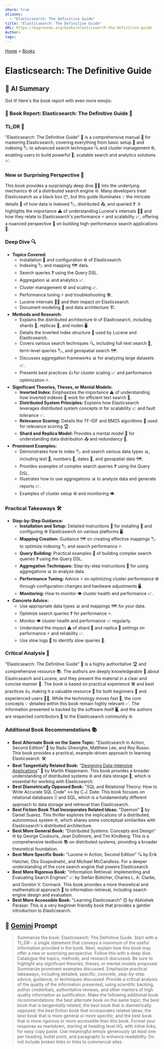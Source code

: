 ```yaml
---
share: true
aliases:
  - "Elasticsearch: The Definitive Guide"
title: "Elasticsearch: The Definitive Guide"
URL: https://bagrounds.org/books/elasticsearch-the-definitive-guide
Author: 
tags: 
---
```

[Home](../index.md) > [Books](./index.md)  
# Elasticsearch: The Definitive Guide  
## 🤖 AI Summary  
Got it! Here's the book report with even more emojis:  
  
### 📖 Book Report: Elasticsearch: The Definitive Guide 🚀  
  
### TL;DR 🌟  
  
"Elasticsearch: The Definitive Guide" 📘 is a comprehensive manual 📜 for mastering Elasticsearch, covering everything from basic setup 🔧 and indexing 🏷️ to advanced search techniques 🔍 and cluster management ⚙️, enabling users to build powerful 💪, scalable search and analytics solutions 📈.  
  
### New or Surprising Perspective 🤯  
  
This book provides a surprisingly deep dive 🏊‍♂️ into the underlying mechanics ⚙️ of a distributed search engine 🌐. Many developers treat Elasticsearch as a black box 📦, but this guide illuminates 💡 the intricate details 🧩 of how data is indexed 🏷️, distributed 📤, and queried ❓. It highlights the importance ⚠️ of understanding Lucene's internals 🕵️‍♂️ and how they relate to Elasticsearch's performance ⚡ and scalability 📈, offering a nuanced perspective 🧐 on building high-performance search applications 🚀.  
  
### Deep Dive 🔍  
  
* **Topics Covered:**  
    * Installation 💾 and configuration ⚙️ of Elasticsearch.  
    * Indexing 🏷️ and mapping 🗺️ data.  
    * Search queries ❓ using the Query DSL.  
    * Aggregation 📊 and analytics 📈.  
    * Cluster management ⚙️ and scaling 📈.  
    * Performance tuning ⚡ and troubleshooting 🛠️.  
    * Lucene internals 🕵️‍♂️ and their impact on Elasticsearch.  
    * Document modeling 📝 and data architecture 🏗️.  
* **Methods and Research:**  
    * Explains the distributed architecture 🌐 of Elasticsearch, including shards 🧩, replicas 👯, and nodes 🖥️.  
    * Details the inverted index structure 🔄 used by Lucene and Elasticsearch.  
    * Covers various search techniques 🔍, including full-text search 📝, term-level queries 🏷️, and geospatial search 🗺️.  
    * Discusses aggregation frameworks 📊 for analyzing large datasets 📈.  
    * Presents best practices 👍 for cluster scaling 📈 and performance optimization ⚡.  
* **Significant Theories, Theses, or Mental Models:**  
    * **Inverted Index:** Emphasizes the importance ⚠️ of understanding how inverted indexes 🔄 work for efficient text search 📝.  
    * **Distributed System Principles:** Explains how Elasticsearch leverages distributed system concepts 🌐 for scalability 📈 and fault tolerance ✅.  
    * **Relevance Scoring:** Details the TF-IDF and BM25 algorithms 🔢 used for relevance scoring 🏆.  
    * **Shard and Replica Model:** Provides a mental model 🧠 for understanding data distribution 📤 and redundancy 👯.  
* **Prominent Examples:**  
    * Demonstrates how to index 🏷️ and search various data types 📊, including text 📝, numbers 🔢, dates 📅, and geospatial data 🗺️.  
    * Provides examples of complex search queries ❓ using the Query DSL.  
    * Illustrates how to use aggregations 📊 to analyze data and generate reports 📈.  
    * Examples of cluster setup ⚙️ and monitoring 👁️.  
  
### Practical Takeaways 🛠️  
  
* **Step-by-Step Guidance:**  
    * **Installation and Setup:** Detailed instructions 📝 for installing 💾 and configuring ⚙️ Elasticsearch on various platforms 🖥️.  
    * **Mapping Creation:** Guidance 🗺️ on creating effective mappings 🏷️ to optimize indexing 🏷️ and search performance ⚡.  
    * **Query Building:** Practical examples 📝 of building complex search queries ❓ using the Query DSL.  
    * **Aggregation Techniques:** Step-by-step instructions 📝 for using aggregations 📊 to analyze data.  
    * **Performance Tuning:** Advice ⚡ on optimizing cluster performance ⚙️ through configuration changes and hardware adjustments 🖥️.  
    * **Monitoring:** How to monitor 👁️ cluster health and performance 📈.  
* **Concrete Advice:**  
    * Use appropriate data types 📊 and mappings 🗺️ for your data.  
    * Optimize search queries ❓ for performance ⚡.  
    * Monitor 👁️ cluster health and performance 📈 regularly.  
    * Understand the impact ⚠️ of shard 🧩 and replica 👯 settings on performance ⚡ and reliability ✅.  
    * Use slow logs 📜 to identify slow queries 🐢.  
  
### Critical Analysis 🧐  
  
"Elasticsearch: The Definitive Guide" 📘 is a highly authoritative 🏆 and comprehensive resource 📚. The authors are deeply knowledgeable 🧠 about Elasticsearch and Lucene, and they present the material in a clear and concise manner 📝. The book is based on practical experience 🛠️ and best practices 👍, making it a valuable resource 💎 for both beginners 👶 and experienced users 🧑‍💻. While the technology moves fast 🚀, the core concepts 💡 detailed within this book remain highly relevant ✅. The information presented is backed by the software itself 🖥️, and the authors are respected contributors 🤝 to the Elasticsearch community 🌐.  
  
### Additional Book Recommendations 📚  
  
* **Best Alternate Book on the Same Topic:** "Elasticsearch in Action, Second Edition" 🔄 by Radu Gheorghe, Matthew Lee, and Roy Russo. This book provides a practical, example-driven approach to learning Elasticsearch. 🛠️  
* **Best Tangentially Related Book:** "[Designing Data-Intensive Applications](./designing-data-intensive-applications.md)" 🔗 by Martin Kleppmann. This book provides a broader understanding of distributed systems 🌐 and data storage 💾, which is essential for working with Elasticsearch.  
* **Best Diametrically Opposed Book:** "SQL and Relational Theory: How to Write Accurate SQL Code" ↔️ by C.J. Date. This book focuses on relational databases 🗄️ and SQL, which is a fundamentally different approach to data storage and retrieval than Elasticsearch.  
* **Best Fiction Book That Incorporates Related Ideas:** "Daemon" 🤖 by Daniel Suarez. This thriller explores the implications of a distributed, autonomous system 🌐, which shares some conceptual similarities with Elasticsearch's distributed architecture.  
* **Best More General Book:** "Distributed Systems: Concepts and Design" 🌐 by George Coulouris, Jean Dollimore, and Tim Kindberg. This is a comprehensive textbook 📚 on distributed systems, providing a broader theoretical foundation.  
* **Best More Specific Book:** "Lucene in Action, Second Edition" 🔍 by Erik Hatcher, Otis Gospodnetić, and Michael McCandless. For a deeper understanding of the core search engine that powers Elasticsearch.  
* **Best More Rigorous Book:** "Information Retrieval: Implementing and Evaluating Search Engines" 📈 by Stefan Büttcher, Charles L. A. Clarke, and Gordon V. Cormack. This book provides a more theoretical and mathematical approach 🔢 to information retrieval, including search engine design and evaluation.  
* **Best More Accessible Book:** "Learning Elasticsearch" 😊 by Abhishek Parasar. This is a very beginner friendly book that provides a gentler introduction to Elasticsearch.  
  
## 💬 [Gemini](https://gemini.google.com) Prompt  
> Summarize the book: Elasticsearch: The Definitive Guide. Start with a TL;DR - a single statement that conveys a maximum of the useful information provided in the book. Next, explain how this book may offer a new or surprising perspective. Follow this with a deep dive. Catalogue the topics, methods, and research discussed. Be sure to highlight any significant theories, theses, or mental models proposed. Summarize prominent examples discussed. Emphasize practical takeaways, including detailed, specific, concrete, step-by-step advice, guidance, or techniques discussed. Provide a critical analysis of the quality of the information presented, using scientific backing, author credentials, authoritative reviews, and other markers of high quality information as justification. Make the following additional book recommendations: the best alternate book on the same topic; the best book that is tangentially related; the best book that is diametrically opposed; the best fiction book that incorporates related ideas; the best book that is more general or more specific; and the best book that is more rigorous or more accessible than this book. Format your response as markdown, starting at heading level H3, with inline links, for easy copy paste. Use meaningful emojis generously (at least one per heading, bullet point, and paragraph) to enhance readability. Do not include broken links or links to commercial sites.